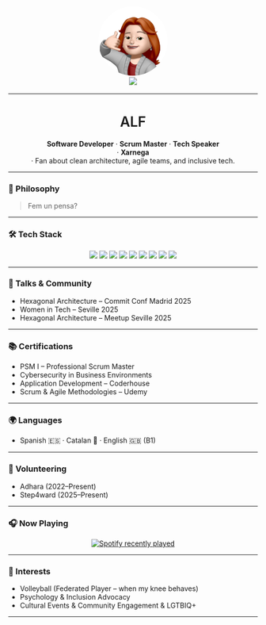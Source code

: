 <br clear="both" />

<div align="center">
  <img height="140" src="https://github.com/Andrealf02/Andrealf02/blob/main/img.jpg?raw=true" style="border-radius: 50%;" />
</div>

<div align="center">
  <a href="https://www.linkedin.com/in/andrea-lluch-franconetti/" target="_blank">
    <img src="https://img.shields.io/badge/LinkedIn-Andrea%20Lluch%20Franconetti-000000?style=flat-square&logo=linkedin&logoColor=white" />
  </a>
</div>

---

<h1 align="center" style="font-weight: 600;">ALF</h1>

<p align="center">
  <strong>Software Developer</strong> · <strong>Scrum Master</strong> · <strong>Tech Speaker</strong><br> · <strong>Xarnega</strong><br> ·
  Fan about clean architecture, agile teams, and inclusive tech.
</p>

---

### 🧠 Philosophy

> Fem un pensa? 


---

### 🛠 Tech Stack

<div align="center">
  <img src="https://cdn.jsdelivr.net/gh/devicons/devicon/icons/java/java-original.svg" height="30" />
  <img src="https://cdn.jsdelivr.net/gh/devicons/devicon/icons/kotlin/kotlin-original.svg" height="30" />
  <img src="https://cdn.jsdelivr.net/gh/devicons/devicon/icons/php/php-original.svg" height="30" />
  <img src="https://cdn.jsdelivr.net/gh/devicons/devicon/icons/aws/aws-original.svg" height="30" />
  <img src="https://cdn.jsdelivr.net/gh/devicons/devicon/icons/googlecloud/googlecloud-original.svg" height="30" />
  <img src="https://cdn.jsdelivr.net/gh/devicons/devicon/icons/kubernetes/kubernetes-plain.svg" height="30" />
  <img src="https://cdn.jsdelivr.net/gh/devicons/devicon/icons/terraform/terraform-original.svg" height="30" />
  <img src="https://cdn.jsdelivr.net/gh/devicons/devicon/icons/postgresql/postgresql-original.svg" height="30" />
  <img src="https://cdn.jsdelivr.net/gh/devicons/devicon/icons/mongodb/mongodb-original.svg" height="30" />
</div>

---

### 🎤 Talks & Community

- Hexagonal Architecture – Commit Conf Madrid 2025  
- Women in Tech – Seville 2025  
- Hexagonal Architecture – Meetup Seville 2025  

---

### 📚 Certifications

- PSM I – Professional Scrum Master  
- Cybersecurity in Business Environments  
- Application Development – Coderhouse  
- Scrum & Agile Methodologies – Udemy  

---

### 🌍 Languages

- Spanish 🇪🇸 · Catalan 🏴 · English 🇬🇧 (B1)

---

### 🧡 Volunteering

- Adhara (2022–Present)  
- Step4ward (2025–Present)  

---

### 🎧 Now Playing

<div align="center">
  <a href="https://open.spotify.com/playlist/37i9dQZF1EpqzbqdfRsTHw?si=6e5b126e18a24b0f" target="_blank">
    <img src="https://spotify-recently-played-readme.vercel.app/api?user=09c6wpjzqmnaygyvthknxecxl" alt="Spotify recently played" />
  </a>
</div>

---

### 🏐 Interests

- Volleyball (Federated Player – when my knee behaves) 
- Psychology & Inclusion Advocacy  
- Cultural Events & Community Engagement & LGTBIQ+  

---

